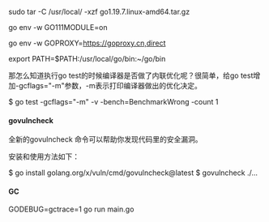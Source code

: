 sudo tar -C /usr/local/ -xzf go1.19.7.linux-amd64.tar.gz


go env -w GO111MODULE=on

go env -w  GOPROXY=https://goproxy.cn,direct

export PATH=$PATH:/usr/local/go/bin:~/go/bin



那怎么知道执行go test的时候编译器是否做了内联优化呢？很简单，给go test增加-gcflags="-m"参数，-m表示打印编译器做出的优化决定。

$ go test -gcflags="-m" -v -bench=BenchmarkWrong -count 1



#### govulncheck

全新的govulncheck 命令可以帮助你发现代码里的安全漏洞。

安装和使用方法如下：

$ go install golang.org/x/vuln/cmd/govulncheck@latest
$ govulncheck ./...


#### GC

GODEBUG=gctrace=1 go run main.go
